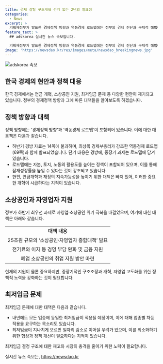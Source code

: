 ```yaml
---
title: 경제 살릴 구조개혁 선거 없는 2년의 필요성
categories:
  - News
excerpt: >
  기획재정부가 발표한 경제정책 방향과 역동경제 로드맵에는 정부의 경제 진단과 구체적 해법이 포함되어 있으며, 생산 요소 활용도를 높이는 정책과 세금 정책 등이 담겼다. 하지만 장기적인 연금개혁과 재정개혁이 부족하며, 중요한 개혁이 미루는 것에 대한 우려가 존재한다. 또한, 자영업·소상공인 위기 극복을 위한 25조원 규모의 대책 발표와 최저임금 인상에 따른 취약 업종의 문제에 대한 현실적 고민이 필요하다. 요구되는 구조개혁과 현실적 대책이 필요하다.
feature_text: >
  ## adskorea 실시간 뉴스 속보입니다.

  기획재정부가 발표한 경제정책 방향과 역동경제 로드맵에는 정부의 경제 진단과 구체적 해법이 포함되어 있으며, 생산 요소 활용도를 높이는 정책과 세금 정책 등이 담겼다. 하지만 장기적인 연금개혁과 재정개혁이 부족하며, 중요한 개혁이 미루는 것에 대한 우려가 존재한다. 또한, 자영업·소상공인 위기 극복을 위한 25조원 규모의 대책 발표와 최저임금 인상에 따른 취약 업종의 문제에 대한 현실적 고민이 필요하다. 요구되는 구조개혁과 현실적 대책이 필요하다.
image: 'https://newsdao.kr/res/images/meta/newsdao_breakingnews.jpg'
---
```


<p><img src="https://newsdao.kr/res/images/meta/newsdao_breakingnews.jpg" alt="adskorea 속보" /></p>

<h2 data-ke-size="size26">한국 경제의 현안과 정책 대응</h2>

<p data-ke-size="size16">한국 경제에서는 연금 개혁, 소상공인 지원, 최저임금 문제 등 다양한 현안이 제기되고 있습니다. 정부의 경제정책 방향과 그에 따른 대책들을 알아보도록 하겠습니다.</p>

<h2 data-ke-size="size24">정책 방향과 대책</h2>

<p data-ke-size="size16">정책 방향에는 '경제정책 방향'과 '역동경제 로드맵'이 포함되어 있습니다. 이에 대한 대응책은 다음과 같습니다.</p>

<ul>
<li>하반기 경방 자료는 14쪽에 불과하며, 최상목 경제부총리가 강조한 역동경제 로드맵(69쪽)과 함께 발표되었습니다. 단기 대응은 경방에, 중장기 과제는 로드맵에 담겨 있습니다.</li>
<li>로드맵에는 자본, 토지, 노동의 활용도를 높이는 정책이 포함되어 있으며, 이를 통해 잠재성장률을 높일 수 있다는 것이 강조되고 있습니다.</li>
<li>한편, 연금개혁과 재정의 지속가능성을 높이기 위한 대책은 빠져 있어, 이러한 중요한 개혁이 시급하다는 지적이 있습니다.</li>
</ul>

<h2 data-ke-size="size24">소상공인과 자영업자 지원</h2>

<p data-ke-size="size16">정부가 하반기 최우선 과제로 자영업·소상공인 위기 극복을 내걸었으며, 여기에 대한 대책은 아래와 같습니다.</p>

<table>
<tr>
<td style="text-align: center; height: 17px;"><b>대책 내용</b></td>
</tr>
<tr>
<td style="text-align: center; height: 17px;">25조원 규모의 ‘소상공인·자영업자 종합대책’ 발표</td>
</tr>
<tr>
<td style="text-align: center; height: 17px;">전기료와 이자 등 경영 부담 완화 및 금융 지원</td>
</tr>
<tr>
<td style="text-align: center; height: 17px;">폐업 소상공인의 취업 지원 방안 마련</td>
</tr>
</table>

<p data-ke-size="size16">현재의 지원이 물론 중요하지만, 중장기적인 구조조정과 개혁, 자영업 고도화를 위한 정책적 노력을 강화하는 것이 필요합니다.</p>

<h2 data-ke-size="size24">최저임금 문제</h2>

<p data-ke-size="size16">최저임금 문제에 대한 대책은 다음과 같습니다.</p>

<ul>
<li>내년에도 모든 업종에 동일한 최저임금이 적용될 예정이며, 이에 대해 업종별 차등 적용을 요구하는 목소리도 있습니다.</li>
<li>최저임금이 지나치게 오르면 일자리 감소로 이어질 우려가 있으며, 이를 최소화하기 위한 협상과 정책 개선이 필요하다는 지적이 있습니다.</li>
</ul>

<p data-ke-size="size16">최저임금 결정 구조에 대한 재고와 시장의 충격을 줄이기 위한 노력이 필요합니다.</p>
실시간 뉴스 속보는, <a href="https://newsdao.kr" rel="dofollow">https://newsdao.kr</a>



